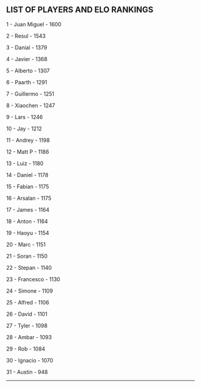 ## LIST OF PLAYERS AND ELO RANKINGS


1 - Juan Miguel - 1600


2 - Resul - 1543


3 - Danial - 1379


4 - Javier - 1368


5 - Alberto - 1307


6 - Paarth - 1291


7 - Guillermo - 1251


8 - Xiaochen - 1247


9 - Lars - 1246


10 - Jay - 1212


11 - Andrey - 1198


12 - Matt P - 1186


13 - Luiz - 1180


14 - Daniel - 1178


15 - Fabian - 1175


16 - Arsalan - 1175


17 - James - 1164


18 - Anton - 1164


19 - Haoyu - 1154


20 - Marc - 1151


21 - Soran - 1150


22 - Stepan - 1140


23 - Francesco - 1130


24 - Simone - 1109


25 - Alfred - 1106


26 - David - 1101


27 - Tyler - 1098


28 - Ambar - 1093


29 - Rob - 1084


30 - Ignacio - 1070


31 - Austin - 948



--------------------------------------------------------------
